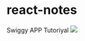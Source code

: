 # react-notes
Swiggy APP Tutoriyal
 <img src="https://media.licdn.com/dms/image/v2/D5622AQGxWe6S6RObVQ/feedshare-shrink_800/feedshare-shrink_800/0/1718374013832?e=1735776000&v=beta&t=AaaoymCN9DyJ8GoE5mTwZvGoR5po9XoHA9XCrovauJc"/>
